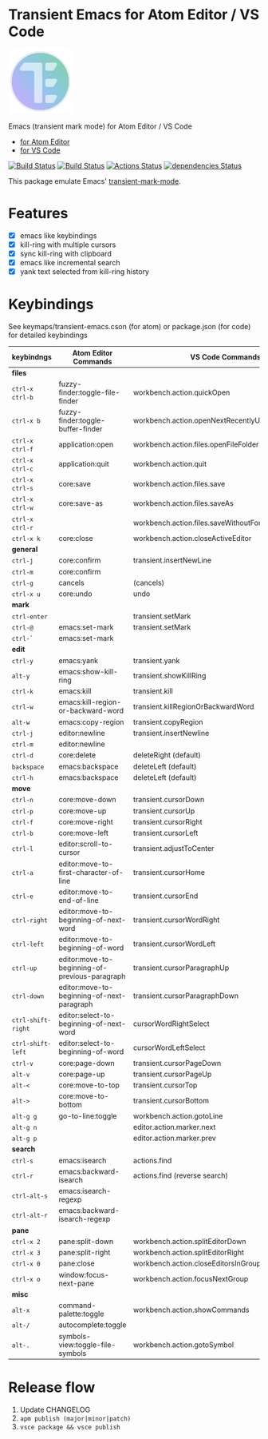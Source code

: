 # Transient Emacs for Atom Editor / VS Code

<img src="https://raw.githubusercontent.com/yasuyuky/transient-emacs/master/image/icon.png" width="128px">

Emacs (transient mark mode) for Atom Editor / VS Code

- [for Atom Editor](https://atom.io/packages/transient-emacs)
- [for VS Code](https://marketplace.visualstudio.com/items?itemName=yasuyuky.transient-emacs)

[![Build Status](https://travis-ci.org/yasuyuky/transient-emacs.svg)](https://travis-ci.org/yasuyuky/transient-emacs)
[![Build Status](https://dev.azure.com/yasuyuky/transient-emacs/_apis/build/status/yasuyuky.transient-emacs?branchName=master)](https://dev.azure.com/yasuyuky/transient-emacs/_build/latest?definitionId=1&branchName=master)
[![Actions Status](https://github.com/yasuyuky/transient-emacs/workflows/Test/badge.svg)](https://github.com/yasuyuky/transient-emacs/actions)
[![dependencies Status](https://david-dm.org/yasuyuky/transient-emacs/status.svg)](https://david-dm.org/yasuyuky/transient-emacs)

This package emulate Emacs'
[transient-mark-mode](http://www.emacswiki.org/emacs/TransientMarkMode).

# Features

- [x] emacs like keybindings
- [x] kill-ring with multiple cursors
- [x] sync kill-ring with clipboard
- [x] emacs like incremental search
- [x] yank text selected from kill-ring history

# Keybindings

See keymaps/transient-emacs.cson (for atom) or package.json (for code) for detailed keybindings

| keybindngs         | Atom Editor Commands                           | VS Code Commands                                   |
| ------------------ | ---------------------------------------------- | -------------------------------------------------- |
| **files**          |                                                |                                                    |
| `ctrl-x ctrl-b`    | fuzzy-finder:toggle-file-finder                | workbench.action.quickOpen                         |
| `ctrl-x b`         | fuzzy-finder:toggle-buffer-finder              | workbench.action.openNextRecentlyUsedEditorInGroup |
| `ctrl-x ctrl-f`    | application:open                               | workbench.action.files.openFileFolder              |
| `ctrl-x ctrl-c`    | application:quit                               | workbench.action.quit                              |
| `ctrl-x ctrl-s`    | core:save                                      | workbench.action.files.save                        |
| `ctrl-x ctrl-w`    | core:save-as                                   | workbench.action.files.saveAs                      |
| `ctrl-x ctrl-r`    |                                                | workbench.action.files.saveWithoutFormatting       |
| `ctrl-x k`         | core:close                                     | workbench.action.closeActiveEditor                 |
| **general**        |                                                |                                                    |
| `ctrl-j`           | core:confirm                                   | transient.insertNewLine                            |
| `ctrl-m`           | core:confirm                                   |                                                    |
| `ctrl-g`           | cancels                                        | (cancels)                                          |
| `ctrl-x u`         | core:undo                                      | undo                                               |
| **mark**           |                                                |                                                    |
| `ctrl-enter`       |                                                | transient.setMark                                  |
| `ctrl-@`           | emacs:set-mark                                 | transient.setMark                                  |
| `` ctrl-` ``       | emacs:set-mark                                 |                                                    |
| **edit**           |                                                |                                                    |
| `ctrl-y`           | emacs:yank                                     | transient.yank                                     |
| `alt-y`            | emacs:show-kill-ring                           | transient.showKillRing                             |
| `ctrl-k`           | emacs:kill                                     | transient.kill                                     |
| `ctrl-w`           | emacs:kill-region-or-backward-word             | transient.killRegionOrBackwardWord                 |
| `alt-w`            | emacs:copy-region                              | transient.copyRegion                               |
| `ctrl-j`           | editor:newline                                 | transient.insertNewline                            |
| `ctrl-m`           | editor:newline                                 |                                                    |
| `ctrl-d`           | core:delete                                    | deleteRight (default)                              |
| `backspace`        | emacs:backspace                                | deleteLeft (default)                               |
| `ctrl-h`           | emacs:backspace                                | deleteLeft (default)                               |
| **move**           |                                                |                                                    |
| `ctrl-n`           | core:move-down                                 | transient.cursorDown                               |
| `ctrl-p`           | core:move-up                                   | transient.cursorUp                                 |
| `ctrl-f`           | core:move-right                                | transient.cursorRight                              |
| `ctrl-b`           | core:move-left                                 | transient.cursorLeft                               |
| `ctrl-l`           | editor:scroll-to-cursor                        | transient.adjustToCenter                           |
| `ctrl-a`           | editor:move-to-first-character-of-line         | transient.cursorHome                               |
| `ctrl-e`           | editor:move-to-end-of-line                     | transient.cursorEnd                                |
| `ctrl-right`       | editor:move-to-beginning-of-next-word          | transient.cursorWordRight                          |
| `ctrl-left`        | editor:move-to-beginning-of-word               | transient.cursorWordLeft                           |
| `ctrl-up`          | editor:move-to-beginning-of-previous-paragraph | transient.cursorParagraphUp                        |
| `ctrl-down`        | editor:move-to-beginning-of-next-paragraph     | transient.cursorParagraphDown                      |
| `ctrl-shift-right` | editor:select-to-beginning-of-next-word        | cursorWordRightSelect                              |
| `ctrl-shift-left`  | editor:select-to-beginning-of-word             | cursorWordLeftSelect                               |
| `ctrl-v`           | core:page-down                                 | transient.cursorPageDown                           |
| `alt-v`            | core:page-up                                   | transient.cursorPageUp                             |
| `alt-<`            | core:move-to-top                               | transient.cursorTop                                |
| `alt->`            | core:move-to-bottom                            | transient.cursorBottom                             |
| `alt-g g`          | go-to-line:toggle                              | workbench.action.gotoLine                          |
| `alt-g n`          |                                                | editor.action.marker.next                          |
| `alt-g p`          |                                                | editor.action.marker.prev                          |
| **search**         |                                                |                                                    |
| `ctrl-s`           | emacs:isearch                                  | actions.find                                       |
| `ctrl-r`           | emacs:backward-isearch                         | actions.find (reverse search)                      |
| `ctrl-alt-s`       | emacs:isearch-regexp                           |                                                    |
| `ctrl-alt-r`       | emacs:backward-isearch-regexp                  |                                                    |
| **pane**           |                                                |                                                    |
| `ctrl-x 2`         | pane:split-down                                | workbench.action.splitEditorDown                   |
| `ctrl-x 3`         | pane:split-right                               | workbench.action.splitEditorRight                  |
| `ctrl-x 0`         | pane:close                                     | workbench.action.closeEditorsInGroup               |
| `ctrl-x o`         | window:focus-next-pane                         | workbench.action.focusNextGroup                    |
| **misc**           |                                                |                                                    |
| `alt-x`            | command-palette:toggle                         | workbench.action.showCommands                      |
| `alt-/`            | autocomplete:toggle                            |                                                    |
| `alt-.`            | symbols-view:toggle-file-symbols               | workbench.action.gotoSymbol                        |

# Release flow

1. Update CHANGELOG
2. `apm publish (major|minor|patch)`
3. `vsce package && vsce publish`
